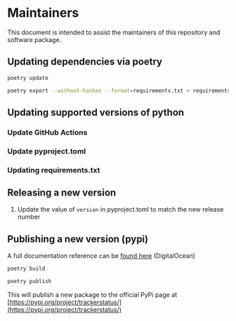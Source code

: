 # Maintainers

This document is intended to assist the maintainers of this repository and software package.

## Updating dependencies via poetry

```bash
poetry update

poetry export --without-hashes --format=requirements.txt > requirements.txt
```

## Updating supported versions of python

### Update GitHub Actions

### Update pyproject.toml

### Updating requirements.txt

## Releasing a new version

1. Update the value of `version` in pyproject.toml to match the new release number

## Publishing a new version (pypi)

A full documentation reference can be [found here](https://www.digitalocean.com/community/tutorials/how-to-publish-python-packages-to-pypi-using-poetry-on-ubuntu-22-04#step-3-building-your-project) (DigitalOcean)

```bash
poetry build

poetry publish
```

This will publish a new package to the official PyPi page at [https://pypi.org/project/trackerstatus/](https://pypi.org/project/trackerstatus/)
